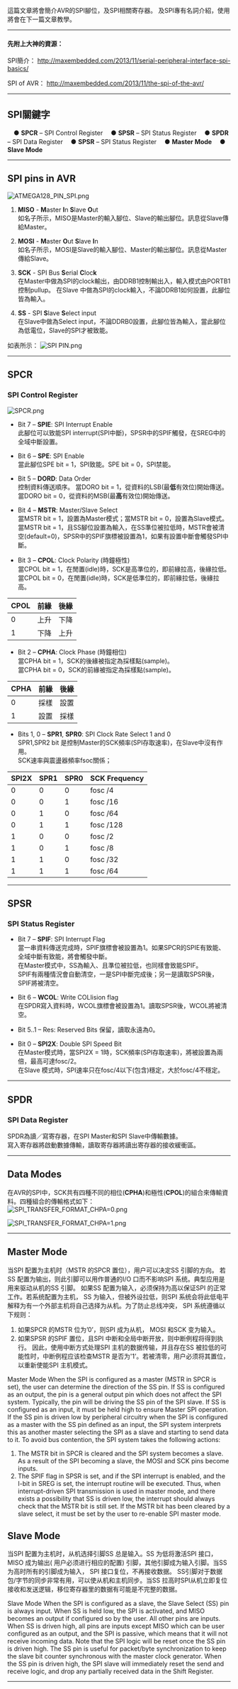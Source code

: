 這篇文章將會簡介AVR的SPI腳位，及SPI相關寄存器。
及SPI專有名詞介紹，使用將會在下一篇文章教學。

<!--more-->

- - -

#### 先附上大神的資源：

SPI簡介：
http://maxembedded.com/2013/11/serial-peripheral-interface-spi-basics/

SPI of AVR：
http://maxembedded.com/2013/11/the-spi-of-the-avr/


- - -

## SPI關鍵字
　● **SPCR**  – SPI Control Register
　● **SPSR**  – SPI Status Register
　● **SPDR**  – SPI Data Register
　● **SPSR**  – SPI Status Register
　● **Master Mode**
　● **Slave Mode**

- - -

## SPI pins in AVR
<img class="center" src="http://user-image.logdown.io/user/17101/blog/16516/post/699756/axeBttUtRceyh4BirQ6r_ATMEGA128_PIN_SPI.png" alt="ATMEGA128_PIN_SPI.png">

 1. **MISO**  -  **M**aster **I**n **S**lave **O**ut  
 	如名子所示，MISO是Master的輸入腳位、Slave的輸出腳位。訊息從Slave傳給Master。  

 2. **MOSI**  -  **M**aster **O**ut **S**lave **I**n  
 	如名子所示，MOSI是Slave的輸入腳位、Master的輸出腳位。訊息從Master傳給Slave。  

 3. **SCK**  - SPI Bus **S**erial **C**loc**k**  
 	在Master中做為SPI的clock輸出，由DDRB1控制輸出入，輸入模式由PORTB1控制pullup。
 	在Slave 中做為SPI的clock輸入，不論DDRB1如何設置，此腳位皆為輸入。

 4. **SS**  - SPI **S**lave **S**elect input  
 	在Slave中做為Select input，不論DDRB0設置，此腳位皆為輸入，當此腳位為低電位，Slave的SPI才被致能。

 如表所示：
 ![SPI PIN.png](http://user-image.logdown.io/user/17101/blog/16516/post/699756/2bF8jTF9RjSJPHG2qTNj_SPI%20PIN.png "Table 32 in ATmega128 datasheet")

- - -

## SPCR
### SPI Control Register
![SPCR.png](http://user-image.logdown.io/user/17101/blog/16516/post/699756/FBmiqDbVT5CfU9ADgCL4_SPCR.png)

 - Bit 7 – **SPIE**: SPI Interrupt Enable  
	此腳位可以致能SPI interrupt(SPI中斷)，SPSR中的SPIF觸發，在SREG中的全域中斷設置。  

 - Bit 6 – **SPE**: SPI Enable  
 	當此腳位SPE bit = 1，SPI致能。SPE bit = 0，SPI禁能。

 - Bit 5 – **DORD**: Data Order  
 	控制資料傳送順序。
 	當DORO bit = 1，從資料的LSB(最**低**有效位)開始傳送。
 	當DORO bit = 0，從資料的MSB(最**高**有效位)開始傳送。

 - Bit 4 – **MSTR**: Master/Slave Select  
 	當MSTR bit = 1，設置為Master模式；當MSTR bit = 0，設置為Slave模式。
 	當MSTR bit = 1，且SS腳位設置為輸入，在SS準位被拉低時，MSTR會被清空(default=0)，SPSR中的SPIF旗標被設置為1，如果有設置中斷會觸發SPI中斷。  

 - Bit 3 – **CPOL**: Clock Polarity (時鐘極性)  
 	當CPOL bit = 1，在閒置(idle)時，SCK是高準位的，即前緣拉高，後緣拉低。
 	當CPOL bit = 0，在閒置(idle)時，SCK是低準位的，即前緣拉低，後緣拉高。

| CPOL				 |  前緣 | 後緣 |
| ------------ | ---- | ---- |
| 0						 |  上升 | 下降 |
| 1						 |  下降 | 上升 |

 - Bit 2 – **CPHA**: Clock Phase (時鐘相位)  
 	當CPHA bit = 1，SCK的後緣被指定為採樣點(sample)。  
 	當CPHA bit = 0，SCK的前緣被指定為採樣點(sample)。  

|CPHA |  前緣 | 後緣 |
|---| ---|---|
|0  |採樣 | 設置|
|1  |設置 | 採樣|

 - Bits 1, 0 – **SPR1**, **SPR0**: SPI Clock Rate Select 1 and 0  
 	SPR1,SPR2 bit 是控制Master的SCK頻率(SPI存取速率)，在Slave中沒有作用。  
 	SCK速率與震盪器頻率fsoc關係；

|SPI2X |SPR1 |SPR0 |SCK Frequency|
|---|---|---|---|
|0| 0| 0| fosc /4|
|0| 0| 1| fosc /16|
|0| 1| 0| fosc /64|
|0| 1| 1| fosc /128|
|1| 0| 0| fosc /2|
|1| 0| 1| fosc /8|
|1| 1| 0| fosc /32|
|1| 1| 1| fosc /64|

- - -

## SPSR
### SPI Status Register

 - Bit 7 – **SPIF**: SPI Interrupt Flag  
 	當一串資料傳送完成時，SPIF旗標會被設置為1。如果SPCR的SPIE有致能、全域中斷有致能，將會觸發中斷。  
 	在Master模式中，SS為輸入、且準位被拉低，也同樣會致能SPIF。  
 	SPIF有兩種情況會自動清空，一是SPI中斷完成後；另一是讀取SPSR後，SPIF將被清空。  

 - Bit 6 – **WCOL**: Write COLlision flag  
 	在SPDR寫入資料時，WCOL旗標會被設置為1。讀取SPSR後，WCOL將被清空。  

 - Bit 5..1 – Res: Reserved Bits
 	保留，讀取永遠為0。  

 - Bit 0 – **SPI2X**: Double SPI Speed Bit  
	在Master模式時，當SPI2X = 1時，SCK頻率(SPI存取速率)，將被設置為兩倍，最高可達fosc/2。  
 	在Slave 模式時，SPI速率只在fosc/4以下(包含)穩定，大於fosc/4不穩定。  


- - -

## SPDR
### SPI Data Register

SPDR為讀／寫寄存器，在SPI Master和SPI Slave中傳輸數據。  
寫入寄存器將啟動數據傳輸，讀取寄存器將讀出寄存器的接收緩衝區。

- - -

## Data Modes
在AVR的SPI中，SCK共有四種不同的相位(**CPHA**)和極性(**CPOL**)的組合來傳輸資料。四種組合的傳輸格式如下：  
![SPI_TRANSFER_FORMAT_CHPA=0.png](http://user-image.logdown.io/user/17101/blog/16516/post/699756/gBgEW5PdQdGQEQBFFQo0_SPI_TRANSFER_FORMAT_CHPA=0.png)

![SPI_TRANSFER_FORMAT_CHPA=1.png](http://user-image.logdown.io/user/17101/blog/16516/post/699756/zm8VuqB2Q62oi5T66wd8_SPI_TRANSFER_FORMAT_CHPA=1.png)

- - -

## Master Mode
当SPI 配置为主机时（MSTR 的SPCR 置位），用户可以决定SS 引脚的方向。
若SS 配置为输出，则此引脚可以用作普通的I/O 口而不影响SPI 系统。典型应用是用来驱动从机的SS 引脚。
如果SS 配置为输入，必须保持为高以保证SPI 的正常工作。若系统配置为主机， SS 为输入，但被外设拉低，则SPI 系统会将此低电平解释为有一个外部主机将自己选择为从机。为了防止总线冲突， SPI 系统遵循以下规则：
1. 如果SPCR 的MSTR 位为’0’，则SPI 成为从机， MOSI 和SCK 变为输入。
2. 如果SPSR 的SPIF 置位，且SPI 中断和全局中断开放，则中断例程将得到执行。
因此，使用中断方式处理SPI 主机的数据传输，并且存在SS 被拉低的可能性时，中断例程应该检查MSTR 是否为'1’。若被清零，用户必须将其置位，以重新使能SPI 主机模式。

Master Mode When the SPI is configured as a master (MSTR in SPCR is set), the user can determine the
direction of the SS pin.
If SS is configured as an output, the pin is a general output pin which does not affect the SPI
system. Typically, the pin will be driving the SS pin of the SPI slave.
If SS is configured as an input, it must be held high to ensure Master SPI operation. If the SS pin
is driven low by peripheral circuitry when the SPI is configured as a master with the SS pin
defined as an input, the SPI system interprets this as another master selecting the SPI as a
slave and starting to send data to it. To avoid bus contention, the SPI system takes the following
actions:
1. The MSTR bit in SPCR is cleared and the SPI system becomes a slave. As a result of the
SPI becoming a slave, the MOSI and SCK pins become inputs.
2. The SPIF flag in SPSR is set, and if the SPI interrupt is enabled, and the I-bit in SREG is
set, the interrupt routine will be executed.
Thus, when interrupt-driven SPI transmission is used in master mode, and there exists a possibility
that SS is driven low, the interrupt should always check that the MSTR bit is still set. If the
MSTR bit has been cleared by a slave select, it must be set by the user to re-enable SPI master
mode.

## Slave Mode

当SPI 配置为主机时，从机选择引脚SS 总是输入。SS 为低将激活SPI 接口，MISO 成为输出( 用户必须进行相应的配置) 引脚，其他引脚成为输入引脚。当SS 为高时所有的引脚成为输入， SPI 接口复位，不再接收数据。
SS引脚对于数据包/字节的同步非常有用，可以使从机和主机同步。当SS 拉高时SPI从机立即复位接收和发送逻辑，移位寄存器里的数据有可能是不完整的数据。

Slave Mode When the SPI is configured as a slave, the Slave Select (SS) pin is always input. When SS is
held low, the SPI is activated, and MISO becomes an output if configured so by the user. All
other pins are inputs. When SS is driven high, all pins are inputs except MISO which can be user
configured as an output, and the SPI is passive, which means that it will not receive incoming
data. Note that the SPI logic will be reset once the SS pin is driven high.
The SS pin is useful for packet/byte synchronization to keep the slave bit counter synchronous
with the master clock generator. When the SS pin is driven high, the SPI slave will immediately
reset the send and receive logic, and drop any partially received data in the Shift Register.



- - -
